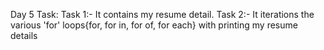 Day 5 Task:
Task 1:-
    It contains my resume detail.
Task 2:-
    It iterations the various 'for' loops{for, for in, for of, for each} with printing my resume details
